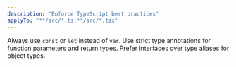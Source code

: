 ```yaml
---
description: "Enforce TypeScript best practices"
applyTo: "**/src/*.ts,**/src/*.tsx"
---
```


Always use `const` or `let` instead of `var`.
Use strict type annotations for function parameters and return types.
Prefer interfaces over type aliases for object types.
